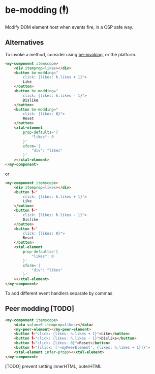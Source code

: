 # be-modding (🕴️) 

Modify DOM element host when events fire, in a CSP safe way.

## Alternatives

To invoke a method, consider using [be-invoking](https://github.com/bahrus/be-invoking), or the platform.

```html
<my-component itemscope>
    <div itemprop=likes></div>
    <button be-modding="
        click: {likes: h.likes + 1}">
        Like
    </button> 
    <button be-modding="
        click: {likes: h.likes - 1}">
        Dislike
    </button>
    <button be-modding="
        click: {likes: 0}">
        Reset
    </button>
    <xtal-element 
        prop-defaults='{
            "likes": 0
        }'
        xform='{
            "div": "likes"
        }'
    ></xtal-element>
</my-component>
```

or

```html
<my-component itemscope>
    <div itemprop=likes></div>
    <button 🕴️="
        click: {likes: h.likes + 1}">
        Like
    </button> 
    <button 🕴️="
        click: {likes: h.likes - 1}">
        Dislike
    </button>
    <button 🕴️="
        click: {likes: 0}">
        Reset
    </button>
    <xtal-element 
        prop-defaults='{
            "likes": 0
        }'
        xform='{
            "div": "likes"
        }'
    ></xtal-element>
</my-component>
```

To add different event handlers separate by commas.

## Peer modding [TODO]

```html
<my-component itemscope>
    <data value=0 itemprop=likes></data>
    <my-peer-element></my-peer-element>
    <button 🕴️="click: {likes: h.likes + 1}">Like</button> 
    <button 🕴️="click: {likes: h.likes - 1}">Dislike</button>
    <button 🕴️="click: {likes: 0}">Reset</button>
    <button 🕴️="{click: ['~myPeerElement', {likes: h.likes + 1}]}">
    <xtal-element infer-props></xtal-element>
</my-component>
```

[TODO] prevent setting innerHTML, outerHTML